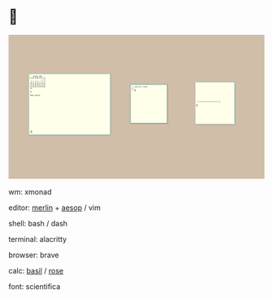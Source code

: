# 🌿

<img src="9.png" alt="rice">

wm: xmonad

editor: [merlin](https://merlinfo.github.io) + [aesop](https://github.com/merlinfo/aesop) / vim

shell: bash / dash

terminal: alacritty

browser: brave

calc: [basil](https://github.com/geremachek/basil) / [rose](https://github.com/geremachek/rose)

font: scientifica 
